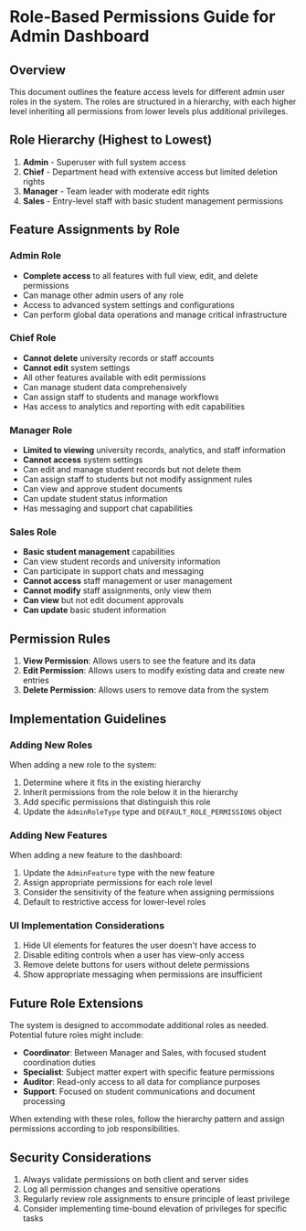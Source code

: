 # Role-Based Permissions Guide for Admin Dashboard

## Overview

This document outlines the feature access levels for different admin user roles in the system. The roles are structured in a hierarchy, with each higher level inheriting all permissions from lower levels plus additional privileges.

## Role Hierarchy (Highest to Lowest)

1. **Admin** - Superuser with full system access
2. **Chief** - Department head with extensive access but limited deletion rights
3. **Manager** - Team leader with moderate edit rights
4. **Sales** - Entry-level staff with basic student management permissions

## Feature Assignments by Role

### Admin Role
- **Complete access** to all features with full view, edit, and delete permissions
- Can manage other admin users of any role
- Access to advanced system settings and configurations
- Can perform global data operations and manage critical infrastructure

### Chief Role
- **Cannot delete** university records or staff accounts
- **Cannot edit** system settings
- All other features available with edit permissions
- Can manage student data comprehensively
- Can assign staff to students and manage workflows
- Has access to analytics and reporting with edit capabilities

### Manager Role
- **Limited to viewing** university records, analytics, and staff information
- **Cannot access** system settings
- Can edit and manage student records but not delete them
- Can assign staff to students but not modify assignment rules
- Can view and approve student documents
- Can update student status information
- Has messaging and support chat capabilities

### Sales Role
- **Basic student management** capabilities
- Can view student records and university information
- Can participate in support chats and messaging
- **Cannot access** staff management or user management
- **Cannot modify** staff assignments, only view them
- **Can view** but not edit document approvals
- **Can update** basic student information

## Permission Rules

1. **View Permission**: Allows users to see the feature and its data
2. **Edit Permission**: Allows users to modify existing data and create new entries
3. **Delete Permission**: Allows users to remove data from the system

## Implementation Guidelines

### Adding New Roles

When adding a new role to the system:

1. Determine where it fits in the existing hierarchy
2. Inherit permissions from the role below it in the hierarchy
3. Add specific permissions that distinguish this role
4. Update the `AdminRoleType` type and `DEFAULT_ROLE_PERMISSIONS` object

### Adding New Features

When adding a new feature to the dashboard:

1. Update the `AdminFeature` type with the new feature
2. Assign appropriate permissions for each role level
3. Consider the sensitivity of the feature when assigning permissions
4. Default to restrictive access for lower-level roles

### UI Implementation Considerations

1. Hide UI elements for features the user doesn't have access to
2. Disable editing controls when a user has view-only access
3. Remove delete buttons for users without delete permissions
4. Show appropriate messaging when permissions are insufficient

## Future Role Extensions

The system is designed to accommodate additional roles as needed. Potential future roles might include:

- **Coordinator**: Between Manager and Sales, with focused student coordination duties
- **Specialist**: Subject matter expert with specific feature permissions
- **Auditor**: Read-only access to all data for compliance purposes
- **Support**: Focused on student communications and document processing

When extending with these roles, follow the hierarchy pattern and assign permissions according to job responsibilities.

## Security Considerations

1. Always validate permissions on both client and server sides
2. Log all permission changes and sensitive operations
3. Regularly review role assignments to ensure principle of least privilege
4. Consider implementing time-bound elevation of privileges for specific tasks

